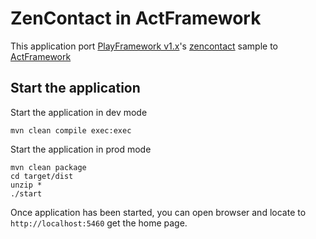 # ZenContact in ActFramework

This application port [PlayFramework v1.x](https://github.com/playframework/play1)'s [zencontact](https://github.com/playframework/play1/tree/master/samples-and-tests/zencontact) sample to [ActFramework](http://actframework.org)

## Start the application

Start the application in dev mode

```
mvn clean compile exec:exec
```

Start the application in prod mode

```
mvn clean package
cd target/dist
unzip *
./start
```

Once application has been started, you can open browser and locate to `http://localhost:5460` get the home page.

